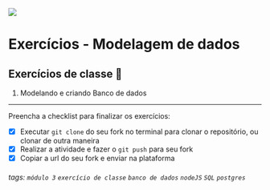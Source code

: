 ![](https://i.imgur.com/xG74tOh.png)

# Exercícios - Modelagem de dados

## Exercícios de classe 🏫

1. Modelando e criando Banco de dados

---

Preencha a checklist para finalizar os exercícios:

-   [x] Executar `git clone` do seu fork no terminal para clonar o repositório, ou clonar de outra maneira
-   [x] Realizar a atividade e fazer o `git push` para seu fork
-   [x] Copiar a url do seu fork e enviar na plataforma

###### tags: `módulo 3` `exercício de classe` `banco de dados` `nodeJS` `SQL` `postgres`
